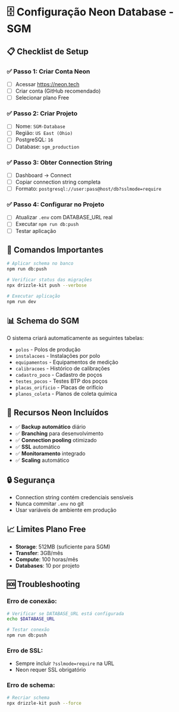 # 🗄️ Configuração Neon Database - SGM

## 📋 Checklist de Setup

### ✅ Passo 1: Criar Conta Neon
- [ ] Acessar https://neon.tech
- [ ] Criar conta (GitHub recomendado)
- [ ] Selecionar plano Free

### ✅ Passo 2: Criar Projeto
- [ ] Nome: `SGM-Database`
- [ ] Região: `US East (Ohio)`
- [ ] PostgreSQL: `16`
- [ ] Database: `sgm_production`

### ✅ Passo 3: Obter Connection String
- [ ] Dashboard → Connect
- [ ] Copiar connection string completa
- [ ] Formato: `postgresql://user:pass@host/db?sslmode=require`

### ✅ Passo 4: Configurar no Projeto
- [ ] Atualizar `.env` com DATABASE_URL real
- [ ] Executar `npm run db:push`
- [ ] Testar aplicação

## 🔧 Comandos Importantes

```bash
# Aplicar schema no banco
npm run db:push

# Verificar status das migrações
npx drizzle-kit push --verbose

# Executar aplicação
npm run dev
```

## 📊 Schema do SGM

O sistema criará automaticamente as seguintes tabelas:
- `polos` - Polos de produção
- `instalacoes` - Instalações por polo
- `equipamentos` - Equipamentos de medição
- `calibracoes` - Histórico de calibrações
- `cadastro_poco` - Cadastro de poços
- `testes_pocos` - Testes BTP dos poços
- `placas_orificio` - Placas de orifício
- `planos_coleta` - Planos de coleta química

## 🎯 Recursos Neon Incluídos

- ✅ **Backup automático** diário
- ✅ **Branching** para desenvolvimento
- ✅ **Connection pooling** otimizado
- ✅ **SSL** automático
- ✅ **Monitoramento** integrado
- ✅ **Scaling** automático

## 🔒 Segurança

- Connection string contém credenciais sensíveis
- Nunca commitar `.env` no git
- Usar variáveis de ambiente em produção

## 📈 Limites Plano Free

- **Storage**: 512MB (suficiente para SGM)
- **Transfer**: 3GB/mês
- **Compute**: 100 horas/mês
- **Databases**: 10 por projeto

## 🆘 Troubleshooting

### Erro de conexão:
```bash
# Verificar se DATABASE_URL está configurada
echo $DATABASE_URL

# Testar conexão
npm run db:push
```

### Erro de SSL:
- Sempre incluir `?sslmode=require` na URL
- Neon requer SSL obrigatório

### Erro de schema:
```bash
# Recriar schema
npx drizzle-kit push --force
```